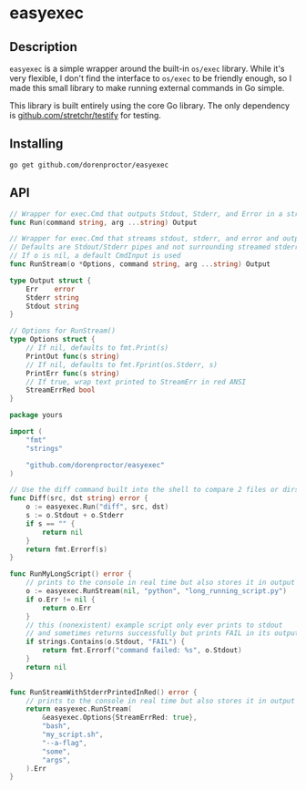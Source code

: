 # easyexec

## Description

`easyexec` is a simple wrapper around the built-in `os/exec` library. While it's very flexible, I don't find the interface to `os/exec` to be friendly enough, so I made this small library to make running external commands in Go simple.

This library is built entirely using the core Go library. The only dependency is [github.com/stretchr/testify](https://github.com/stretchr/testify) for testing.

## Installing

`go get github.com/dorenproctor/easyexec`

## API

```go
// Wrapper for exec.Cmd that outputs Stdout, Stderr, and Error in a struct
func Run(command string, arg ...string) Output

// Wrapper for exec.Cmd that streams stdout, stderr, and error and outputs them in a struct
// Defaults are Stdout/Stderr pipes and not surrounding streamed stderr in red ANSI.
// If o is nil, a default CmdInput is used
func RunStream(o *Options, command string, arg ...string) Output

type Output struct {
    Err    error
    Stderr string
    Stdout string
}

// Options for RunStream()
type Options struct {
    // If nil, defaults to fmt.Print(s)
    PrintOut func(s string)
    // If nil, defaults to fmt.Fprint(os.Stderr, s)
    PrintErr func(s string)
    // If true, wrap text printed to StreamErr in red ANSI
    StreamErrRed bool
}
```

```go
package yours

import (
    "fmt"
    "strings"

    "github.com/dorenproctor/easyexec"
)

// Use the diff command built into the shell to compare 2 files or dirs
func Diff(src, dst string) error {
    o := easyexec.Run("diff", src, dst)
    s := o.Stdout + o.Stderr
    if s == "" {
        return nil
    }
    return fmt.Errorf(s)
}

func RunMyLongScript() error {
    // prints to the console in real time but also stores it in output
    o := easyexec.RunStream(nil, "python", "long_running_script.py")
    if o.Err != nil {
        return o.Err
    }
    // this (nonexistent) example script only ever prints to stdout
    // and sometimes returns successfully but prints FAIL in its output
    if strings.Contains(o.Stdout, "FAIL") {
        return fmt.Errorf("command failed: %s", o.Stdout)
    }
    return nil
}

func RunStreamWithStderrPrintedInRed() error {
    // prints to the console in real time but also stores it in output
    return easyexec.RunStream(
        &easyexec.Options{StreamErrRed: true},
        "bash",
        "my_script.sh",
        "--a-flag",
        "some",
        "args",
    ).Err
}
```
